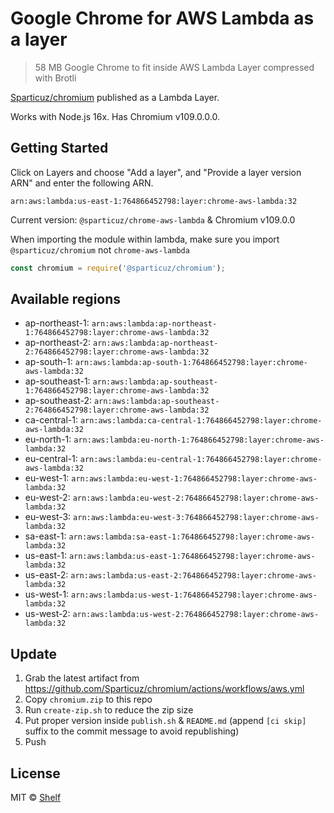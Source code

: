 # Google Chrome for AWS Lambda as a layer

> 58 MB Google Chrome to fit inside AWS Lambda Layer compressed with Brotli

[Sparticuz/chromium](https://github.com/Sparticuz/chromium) published as a Lambda Layer.

Works with Node.js 16x. Has Chromium v109.0.0.0.

## Getting Started

Click on Layers and choose "Add a layer", and "Provide a layer version
ARN" and enter the following ARN.

```
arn:aws:lambda:us-east-1:764866452798:layer:chrome-aws-lambda:32
```

Current version: `@sparticuz/chrome-aws-lambda` & Chromium v109.0.0

When importing the module within lambda, make sure you import `@sparticuz/chromium` not `chrome-aws-lambda`

```js
const chromium = require('@sparticuz/chromium');
```

## Available regions

* ap-northeast-1: `arn:aws:lambda:ap-northeast-1:764866452798:layer:chrome-aws-lambda:32`
* ap-northeast-2: `arn:aws:lambda:ap-northeast-2:764866452798:layer:chrome-aws-lambda:32`
* ap-south-1: `arn:aws:lambda:ap-south-1:764866452798:layer:chrome-aws-lambda:32`
* ap-southeast-1: `arn:aws:lambda:ap-southeast-1:764866452798:layer:chrome-aws-lambda:32`
* ap-southeast-2: `arn:aws:lambda:ap-southeast-2:764866452798:layer:chrome-aws-lambda:32`
* ca-central-1: `arn:aws:lambda:ca-central-1:764866452798:layer:chrome-aws-lambda:32`
* eu-north-1: `arn:aws:lambda:eu-north-1:764866452798:layer:chrome-aws-lambda:32`
* eu-central-1: `arn:aws:lambda:eu-central-1:764866452798:layer:chrome-aws-lambda:32`
* eu-west-1: `arn:aws:lambda:eu-west-1:764866452798:layer:chrome-aws-lambda:32`
* eu-west-2: `arn:aws:lambda:eu-west-2:764866452798:layer:chrome-aws-lambda:32`
* eu-west-3: `arn:aws:lambda:eu-west-3:764866452798:layer:chrome-aws-lambda:32`
* sa-east-1: `arn:aws:lambda:sa-east-1:764866452798:layer:chrome-aws-lambda:32`
* us-east-1: `arn:aws:lambda:us-east-1:764866452798:layer:chrome-aws-lambda:32`
* us-east-2: `arn:aws:lambda:us-east-2:764866452798:layer:chrome-aws-lambda:32`
* us-west-1: `arn:aws:lambda:us-west-1:764866452798:layer:chrome-aws-lambda:32`
* us-west-2: `arn:aws:lambda:us-west-2:764866452798:layer:chrome-aws-lambda:32`


## Update

1. Grab the latest artifact from https://github.com/Sparticuz/chromium/actions/workflows/aws.yml
2. Copy `chromium.zip` to this repo
3. Run `create-zip.sh` to reduce the zip size
4. Put proper version inside `publish.sh` & `README.md` (append `[ci skip]` suffix to the commit message to avoid republishing)
5. Push

## License

MIT © [Shelf](https://shelf.io)
